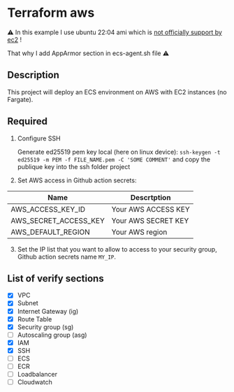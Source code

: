 # Terraform aws

:warning: In this example I use ubuntu 22:04 ami which is [not officially support by ec2](https://github.com/aws/amazon-ecs-agent/issues/3227) !

That why I add AppArmor section in ecs-agent.sh file :warning:

## Description

This project will deploy an ECS environment on AWS with EC2 instances (no Fargate).

## Required

1. Configure SSH

    Generate ed25519 pem key local (here on linux device): `ssh-keygen -t ed25519 -m PEM -f FILE_NAME.pem -C 'SOME COMMENT'` and copy the publique key into the ssh folder project

2. Set AWS access in Github action secrets:

| Name | Descrtption |
| --- | --- |
|AWS_ACCESS_KEY_ID | Your AWS ACCESS KEY |
|AWS_SECRET_ACCESS_KEY| Your AWS SECRET KEY |
|AWS_DEFAULT_REGION | Your AWS region |

3. Set the IP list that you want to allow to access to your security group, Github action secrets name `MY_IP`.

## List of verify sections

- [X] VPC
- [X] Subnet
- [X] Internet Gateway (ig)
- [X] Route Table
- [x] Security group (sg)
- [ ] Autoscaling group (asg)
- [x] IAM
- [X] SSH
- [ ] ECS
- [ ] ECR
- [ ] Loadbalancer
- [ ] Cloudwatch
